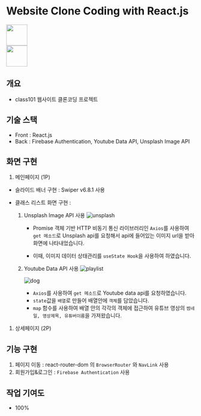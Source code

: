 # Website Clone Coding with React.js

<img src="https://user-images.githubusercontent.com/75922558/115599853-0184fc80-a317-11eb-91ef-0b72b8655f71.png" width="56" height="56">
<br/>
<img src="https://user-images.githubusercontent.com/75922558/112740394-936b4500-8fb7-11eb-82ca-20e66a53ad10.png" width="56" height="56">
<br/>

## 개요

- class101 웹사이트 클론코딩 프로젝트

## 기술 스택

- Front : React.js
- Back : Firebase Authentication, Youtube Data API, Unsplash Image API

## 화면 구현

1. 메인페이지 (1P)

- 슬라이드 배너 구현 : Swiper v6.8.1 사용
- 클래스 리스트 화면 구현 :

  1. Unsplash Image API 사용
     ![unsplash](https://user-images.githubusercontent.com/75922558/129434826-a8f9b3fe-3f2a-4d32-b5d4-9327ea973011.PNG)

     - Promise 객체 기반 HTTP 비동기 통신 라이브러리인 `Axios`를 사용하여 `get 메소드`로 Unsplash api를 요청해서 api에 들어있는 이미지 url을 받아 화면에 나타내었습니다.

     - 이때, 이미지 데이터 상태관리를 `useState Hook`을 사용하여 하였습니다.

  2. Youtube Data API 사용
     ![playlist](https://user-images.githubusercontent.com/75922558/129450201-ec3b66e7-c759-4fcb-b116-c00adffadd0a.PNG)

     ![dog](https://user-images.githubusercontent.com/75922558/129450212-18b0e130-d58b-4d88-a7aa-cbf35241961d.PNG)

     - `Axios`를 사용하여 `get 메소드`로 Youtube data api를 요청하였습니다.
     - `state`값을 `배열`로 만들어 배열안에 `객체`를 담았습니다.
     - `map` 함수를 사용하여 배열 안의 각각의 객체에 접근하여 유튜브 영상의 `썸네일, 영상제목, 유튜버이름`을 가져왔습니다.

1. 상세페이지 (2P)

## 기능 구현

1. 페이지 이동 : react-router-dom 의 `BrowserRouter` 와 `NavLink` 사용
2. 회원가입&로그인 : `Firebase Authentication` 사용

## 작업 기여도

- 100%
